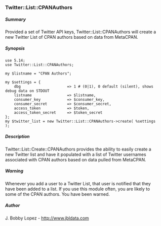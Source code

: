 ### Twitter::List::CPANAuthors

##### Summary

Provided a set of Twitter API keys, Twitter::List::CPANAuthors will create a new Twitter List of CPAN authors based on data from MetaCPAN.

##### Synopsis

```
use 5.14;
use Twitter::List::CPANAuthors;

my $listname = "CPAN Authors";

my $settings = {
	dbg						=> 1 # (0|1), 0 default (silent), shows debug data on STDOUT
	listname 				=> $listname, 
	consumer_key        	=> $consumer_key,
	consumer_secret     	=> $consumer_secret,
	access_token        	=> $token,
	access_token_secret 	=> $token_secret
};
my $twitter_list = new Twitter::List::CPANAuthors->create( %settings );
```

##### Description

Twitter::List::Create::CPANAuthors provides the ability to easily create a new Twitter list and have it populated with a list of Twitter usernames associated with CPAN authors based on data pulled from MetaCPAN.

##### Warning

Whenever you add a user to a Twitter List, that user is
notified that they have been added to a list.  If you use this module
often, you are likely to some of the CPAN authors.  You have been warned.

##### Author
J. Bobby Lopez - http://www.jbldata.com
